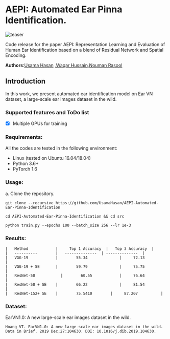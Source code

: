 # AEPI: Automated Ear Pinna Identification.

![teaser](https://github.com/UsamaHasan/AEPI-Automated-Ear-Pinna-Identification/blob/master/doc/spnet.png)

Code release for the paper AEPI: Representation Learning and Evaluation of Human Ear Identification based on a blend of Residual Network and Spatial Encoding.

**Authors**:[Usama Hasan](https://usamahasan.github.io/) ,[Waqar Hussain](https://www.researchgate.net/profile/Waqar_Hussain7),[Nouman Rasool](https://www.researchgate.net/profile/Nouman_Rasool)

## Introduction
In this work, we present automated ear identification model on Ear VN dataset, a large-scale ear images dataset in the wild.


### Supported features and ToDo list
- [x] Multiple GPUs for training

### Requirements:
All the codes are tested in the following environment:
* Linux (tested on Ubuntu 16.04/18.04)
* Python 3.6+
* PyTorch 1.6

### Usage: 

a. Clone the repository.
```shell
git clone --recursive https://github.com/UsamaHasan/AEPI-Automated-Ear-Pinna-Identification
```
```shell
cd AEPI-Automated-Ear-Pinna-Identification && cd src
```
```
python train.py --epochs 100 --batch_size 256 --lr 1e-3
```
### Results:
```
|	Method 	          |		Top 1 Accuracy	|	Top 3 Accuracy	|	
|	----------	      |   --------------  |	--------------	|
|	VGG-19	          |		   55.34			  |	    72.13			  |  
|	VGG-19 + SE       |		   59.79			  |	    75.75			  |
|	ResNet-50	        |	   	 60.55			  |	    76.64			  |
|	ResNet-50 + SE    |		   66.22			  |	    81.54			  |
|	ResNet-152+ SE    |		   75.5410		  |	    87.207			|
```
### Dataset:
EarVN1.0: A new large-scale ear images dataset in the wild.
```
Hoang VT. EarVN1.0: A new large-scale ear images dataset in the wild. Data in Brief. 2019 Dec;27:104630. DOI: 10.1016/j.dib.2019.104630.  
```
